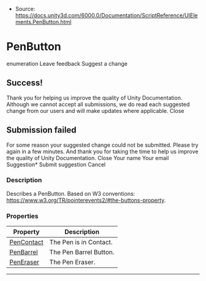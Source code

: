 * Source: https://docs.unity3d.com/6000.0/Documentation/ScriptReference/UIElements.PenButton.html

# PenButton
enumeration
Leave feedback
Suggest a change
## Success!
Thank you for helping us improve the quality of Unity Documentation. Although we cannot accept all submissions, we do read each suggested change from our users and will make updates where applicable.
Close
## Submission failed
For some reason your suggested change could not be submitted. Please <a>try again</a> in a few minutes. And thank you for taking the time to help us improve the quality of Unity Documentation.
Close
Your name Your email Suggestion* Submit suggestion
Cancel
### Description
Describes a PenButton. Based on W3 conventions: https://www.w3.org/TR/pointerevents2/#the-buttons-property. 
### Properties
Property | Description  
---|---  
[PenContact](https://docs.unity3d.com/6000.0/Documentation/ScriptReference/UIElements.PenButton.PenContact.html) |  The Pen is in Contact.   
[PenBarrel](https://docs.unity3d.com/6000.0/Documentation/ScriptReference/UIElements.PenButton.PenBarrel.html) |  The Pen Barrel Button.   
[PenEraser](https://docs.unity3d.com/6000.0/Documentation/ScriptReference/UIElements.PenButton.PenEraser.html) |  The Pen Eraser.   
* * *
